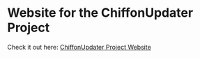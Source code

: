 # Website for the ChiffonUpdater Project
Check it out here: [ChiffonUpdater Project Website](https://explodingbottle.github.io/ChiffonUpdaterProject/)
